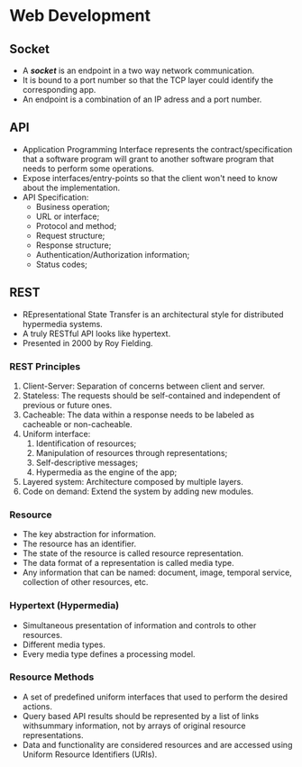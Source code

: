 # Web Development

## Socket
- A __*socket*__ is an endpoint in a two way network communication. 
- It is bound to a port number so that the TCP layer could identify the corresponding app.
- An endpoint is a combination of an IP adress and a port number.

## API
- Application Programming Interface represents the contract/specification that a software program will grant to another software program that needs to perform some operations.
- Expose interfaces/entry-points so that the client won't need to know about the implementation.
- API Specification:
  - Business operation;
  - URL or interface;
  - Protocol and method;
  - Request structure;
  - Response structure;
  - Authentication/Authorization information;
  - Status codes;

## REST 
- REpresentational State Transfer is an architectural style for distributed hypermedia systems.
- A truly RESTful API looks like hypertext.
- Presented in 2000 by Roy Fielding.

### REST Principles
1. Client-Server: Separation of concerns between client and server.
2. Stateless: The requests should be self-contained and independent of previous or future ones.
3. Cacheable: The data within a response needs to be labeled as cacheable or non-cacheable.
4. Uniform interface: 
   1. Identification of resources;
   2. Manipulation of resources through representations;
   3. Self-descriptive messages;
   4. Hypermedia as the engine of the app;
5. Layered system: Architecture composed by multiple layers.
6. Code on demand: Extend the system by adding new modules.

### Resource
- The key abstraction for information.
- The resource has an identifier.
- The state of the resource is called resource representation.
- The data format of a representation is called media type.
- Any information that can be named: document, image, temporal service, collection of other resources, etc.

### Hypertext (Hypermedia)
- Simultaneous presentation of information and controls to other resources.
- Different media types.
- Every media type defines a processing model.

### Resource Methods
- A set of predefined uniform interfaces that used to perform the desired actions.
- Query based API results should be represented by a list of links withsummary information, not by arrays of original resource representations.
-  Data and functionality are considered resources and are accessed using Uniform Resource Identifiers (URIs). 